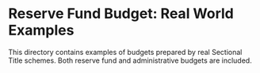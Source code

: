 # Reserve Fund Budget: Real World Examples
This directory contains examples of budgets prepared by real Sectional Title
schemes. Both reserve fund and administrative budgets are included.
 

